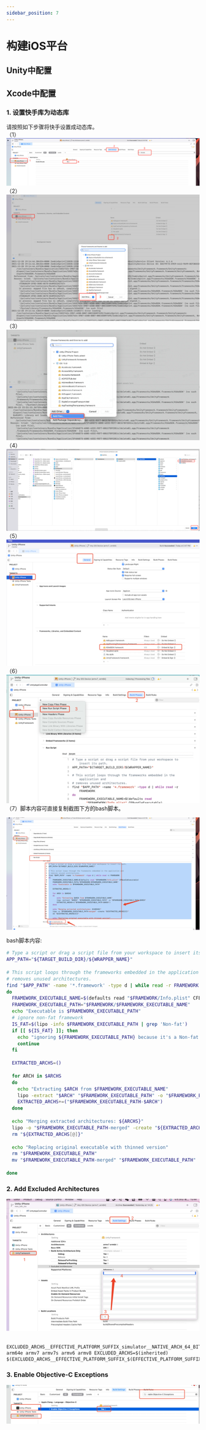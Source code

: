 ```yaml
---
sidebar_position: 7
---
```


# 构建iOS平台
## Unity中配置  
## Xcode中配置   
### 1. 设置快手库为动态库
请按照如下步骤将快手设置成动态库。   
（1）![ks_02_re01](/img/tkg/sdk-config/projectsettings/ks_02_re01.png)
（2）![ks_03_re02](/img/tkg/sdk-config/projectsettings/ks_03_re02.png)
（3）![ks_04_re03](/img/tkg/sdk-config/projectsettings/ks_04_re03.jpeg)
（4）![ks_05_re04](/img/tkg/sdk-config/projectsettings/ks_05_re04.png)
（5）![ks_06_re05](/img/tkg/sdk-config/projectsettings/ks_06_re05.png)
（6）![ks_07_re06](/img/tkg/sdk-config/projectsettings/ks_07_re06.png)
（7）脚本内容可直接复制截图下方的bash脚本。

![ks_08_re07](/img/tkg/sdk-config/projectsettings/ks_08_re07.png)

bash脚本内容:
```bash
# Type a script or drag a script file from your workspace to insert its path.
APP_PATH="${TARGET_BUILD_DIR}/${WRAPPER_NAME}"

# This script loops through the frameworks embedded in the application and
# removes unused architectures.
find "$APP_PATH" -name '*.framework' -type d | while read -r FRAMEWORK
do
  FRAMEWORK_EXECUTABLE_NAME=$(defaults read "$FRAMEWORK/Info.plist" CFBundleExecutable)
  FRAMEWORK_EXECUTABLE_PATH="$FRAMEWORK/$FRAMEWORK_EXECUTABLE_NAME"
  echo "Executable is $FRAMEWORK_EXECUTABLE_PATH"
  # ignore non-fat framework
  IS_FAT=$(lipo -info $FRAMEWORK_EXECUTABLE_PATH | grep 'Non-fat')
  if [[ ${IS_FAT} ]]; then
    echo "ignoring ${FRAMEWORK_EXECUTABLE_PATH} because it's a Non-fat binary"
    continue
  fi

  EXTRACTED_ARCHS=()

  for ARCH in $ARCHS
  do
    echo "Extracting $ARCH from $FRAMEWORK_EXECUTABLE_NAME"
    lipo -extract "$ARCH" "$FRAMEWORK_EXECUTABLE_PATH" -o "$FRAMEWORK_EXECUTABLE_PATH-$ARCH"
    EXTRACTED_ARCHS+=("$FRAMEWORK_EXECUTABLE_PATH-$ARCH")
  done

  echo "Merging extracted architectures: ${ARCHS}"
  lipo -o "$FRAMEWORK_EXECUTABLE_PATH-merged" -create "${EXTRACTED_ARCHS[@]}"
  rm "${EXTRACTED_ARCHS[@]}"

  echo "Replacing original executable with thinned version"
  rm "$FRAMEWORK_EXECUTABLE_PATH"
  mv "$FRAMEWORK_EXECUTABLE_PATH-merged" "$FRAMEWORK_EXECUTABLE_PATH"

done
```
### 2. Add Excluded Architectures
 
 ![config](/img/ads/addarch.jpg)

```
 EXCLUDED_ARCHS__EFFECTIVE_PLATFORM_SUFFIX_simulator__NATIVE_ARCH_64_BIT_x86_64=arm64 arm64e armv7 armv7s armv6 armv8 EXCLUDED_ARCHS=$(inherited) $(EXCLUDED_ARCHS__EFFECTIVE_PLATFORM_SUFFIX_$(EFFECTIVE_PLATFORM_SUFFIX)__NATIVE_ARCH_64_BIT_$(NATIVE_ARCH_64_BIT))
```


### 3. Enable Objective-C Exceptions
![](/img/tkg/faq/errorTrySolu.jpg)
